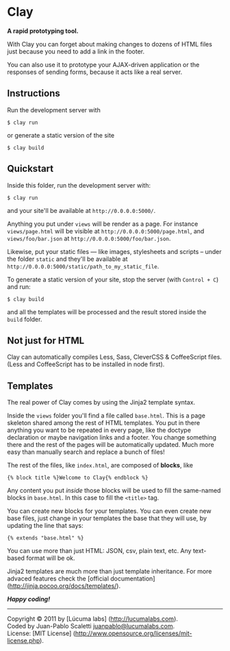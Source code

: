 
# Clay

**A rapid prototyping tool.**

With Clay you can forget about making changes to dozens of HTML files just because you need to add a link in the footer.

You can also use it to prototype your AJAX-driven application or the responses of sending forms, because it acts like a real server.


## Instructions

Run the development server with

    $ clay run

or generate a static version of the site

    $ clay build


## Quickstart


Inside this folder, run the development server with:
    
    $ clay run

and your site'll be available at `http://0.0.0.0:5000/`.

Anything you put under `views` will be render as a page. For instance `views/page.html` will be visible at `http://0.0.0.0:5000/page.html`, and `views/foo/bar.json` at `http://0.0.0.0:5000/foo/bar.json`.

Likewise, put your static files — like images, stylesheets and scripts – under the folder `static` and they'll be available at `http://0.0.0.0:5000/static/path_to_my_static_file`.

To generate a static version of your site, stop the server (with `Control + C`) and run:

    $ clay build

and all the templates will be processed and the result stored inside the `build` folder.


## Not just for HTML

Clay can automatically compiles Less, Sass, CleverCSS & CoffeeScript files.
(Less and CoffeeScript has to be installed in node first).


## Templates

The real power of Clay comes by using the Jinja2 template syntax. 

Inside the `views` folder you'll find a file called `base.html`. This is a page skeleton shared among the rest of HTML templates. You put in there anything you want to be repeated in every page, like the doctype declaration or maybe navigation links and a footer. You change something there and the rest of the pages will be automatically updated. Much more easy than manually search and replace a bunch of files!

The rest of the files, like `index.html`, are composed of **blocks**, like

    {% block title %}Welcome to Clay{% endblock %}

Any content you put *inside* those blocks will be used to fill the same-named blocks in `base.html`. In this case to fill the `<title>` tag.

You can create new blocks for your templates. You can even create new base files, just change in your templates the base that they will use, by updating the line that says:

    {% extends "base.html" %}

You can use more than just HTML: JSON, csv, plain text, etc. Any text-based format will be ok.

Jinja2 templates are much more than just template inheritance. For more advaced features check the [official documentation] (http://jinja.pocoo.org/docs/templates/).


***Happy coding!***

---------------------------------------
Copyright © 2011 by [Lúcuma labs] (http://lucumalabs.com).<br />
Coded by Juan-Pablo Scaletti <juanpablo@lucumalabs.com>.<br />
License: [MIT License] (http://www.opensource.org/licenses/mit-license.php).
